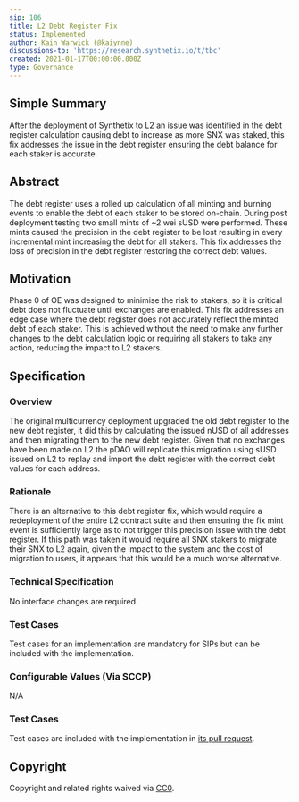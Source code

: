 ```yaml
---
sip: 106
title: L2 Debt Register Fix
status: Implemented
author: Kain Warwick (@kaiynne)
discussions-to: 'https://research.synthetix.io/t/tbc'
created: 2021-01-17T00:00:00.000Z
type: Governance
---
```


<!--You can leave these HTML comments in your merged SIP and delete the visible duplicate text guides, they will not appear and may be helpful to refer to if you edit it again. This is the suggested template for new SIPs. Note that an SIP number will be assigned by an editor. When opening a pull request to submit your SIP, please use an abbreviated title in the filename, `sip-draft_title_abbrev.md`. The title should be 44 characters or less.-->

## Simple Summary

<!--"If you can't explain it simply, you don't understand it well enough." Simply describe the outcome the proposed changes intends to achieve. This should be non-technical and accessible to a casual community member.-->

After the deployment of Synthetix to L2 an issue was identified in the debt register calculation causing debt to increase as more SNX was staked, this fix addresses the issue in the debt register ensuring the debt balance for each staker is accurate.

## Abstract

<!--A short (~200 word) description of the proposed change, the abstract should clearly describe the proposed change. This is what *will* be done if the SIP is implemented, not *why* it should be done or *how* it will be done. If the SIP proposes deploying a new contract, write, "we propose to deploy a new contract that will do x".-->

The debt register uses a rolled up calculation of all minting and burning events to enable the debt of each staker to be stored on-chain. During post deployment testing two small mints of ~2 wei sUSD were performed. These mints caused the precision in the debt register to be lost resulting in every incremental mint increasing the debt for all stakers. This fix addresses the loss of precision in the debt register restoring the correct debt values.

## Motivation

<!--This is the problem statement. This is the *why* of the SIP. It should clearly explain *why* the current state of the protocol is inadequate.  It is critical that you explain *why* the change is needed, if the SIP proposes changing how something is calculated, you must address *why* the current calculation is innaccurate or wrong. This is not the place to describe how the SIP will address the issue!-->

Phase 0 of OE was designed to minimise the risk to stakers, so it is critical debt does not fluctuate until exchanges are enabled. This fix addresses an edge case where the debt register does not accurately reflect the minted debt of each staker. This is achieved without the need to make any further changes to the debt calculation logic or requiring all stakers to take any action, reducing the impact to L2 stakers.

## Specification

<!--The specification should describe the syntax and semantics of any new feature, there are five sections
1. Overview
2. Rationale
3. Technical Specification
4. Test Cases
5. Configurable Values
-->

### Overview

<!--This is a high level overview of *how* the SIP will solve the problem. The overview should clearly describe how the new feature will be implemented.-->

The original multicurrency deployment upgraded the old debt register to the new debt register, it did this by calculating the issued nUSD of all addresses and then migrating them to the new debt register. Given that no exchanges have been made on L2 the pDAO will replicate this migration using sUSD issued on L2 to replay and import the debt register with the correct debt values for each address.

### Rationale

<!--This is where you explain the reasoning behind how you propose to solve the problem. Why did you propose to implement the change in this way, what were the considerations and trade-offs. The rationale fleshes out what motivated the design and why particular design decisions were made. It should describe alternate designs that were considered and related work. The rationale may also provide evidence of consensus within the community, and should discuss important objections or concerns raised during discussion.-->

There is an alternative to this debt register fix, which would require a redeployment of the entire L2 contract suite and then ensuring the fix mint event is sufficiently large as to not trigger this precision issue with the debt register. If this path was taken it would require all SNX stakers to migrate their SNX to L2 again, given the impact to the system and the cost of migration to users, it appears that this would be a much worse alternative.

### Technical Specification

<!--The technical specification should outline the public API of the changes proposed. That is, changes to any of the interfaces Synthetix currently exposes or the creations of new ones.-->

No interface changes are required.

### Test Cases

<!--Test cases for an implementation are mandatory for SIPs but can be included with the implementation..-->

Test cases for an implementation are mandatory for SIPs but can be included with the implementation.

### Configurable Values (Via SCCP)

<!--Please list all values configurable via SCCP under this implementation.-->

N/A

### Test Cases

<!--Test cases for an implementation are mandatory for SIPs but can be included with the implementation..-->

Test cases are included with the implementation in [its pull request](https://github.com/Synthetixio/synthetix/pull/811).

## Copyright

Copyright and related rights waived via [CC0](https://creativecommons.org/publicdomain/zero/1.0/).
